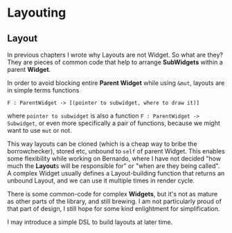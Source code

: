 # Layouting

## Layout

In previous chapters I wrote why Layouts are not Widget. So what are they?
They are pieces of common code that help to arrange **SubWidgets** within a parent **Widget**.

In order to avoid blocking entire **Parent Widget** while using ```&mut```, layouts are in simple terms functions

```
F : ParentWidget -> [(pointer to subwidget, where to draw it)]
```

where ```pointer to subwidget``` is also a function ```F : ParentWidget -> Subwidget```, or even more specifically a
pair of functions, because we might want to use ```mut``` or not.

This way layouts can be cloned (which is a cheap way to bribe the borrowchecker), stored etc, unbound to ```self``` of
parent Widget. This enables some flexibility while working on Bernardo, where I have not decided  "how much the
**Layout**s will be responsible for" or "when are they being called". A complex Widget usually defines a Layout-building
function that returns an unbound Layout, and we can use it multiple times in render cycle.

There is some common-code for complex **Widgets**, but it's not as mature as other parts of the library, and still
brewing. I am not particularly proud of that part of design, I still hope for some kind enlightment for simplification.

I may introduce a simple DSL to build layouts at later time. 